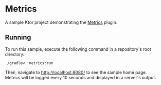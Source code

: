 # Metrics

A sample Ktor project demonstrating the [Metrics](https://ktor.io/docs/dropwizard-metrics.html) plugin.

## Running

To run this sample, execute the following command in a repository's root directory:

```bash
./gradlew :metrics:run
```
 
Then, navigate to [http://localhost:8080/](http://localhost:8080/) to see the sample home page. Metrics will be logged every 10 seconds and displayed in a server's output.